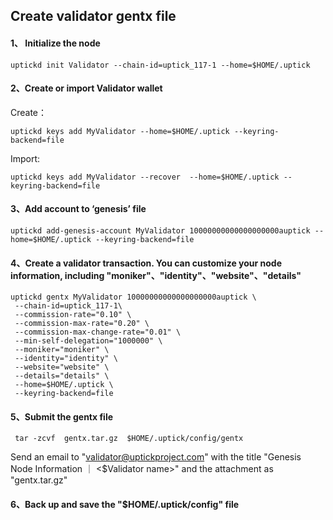 

## Create validator gentx file


#### 1、 Initialize the node
```
uptickd init Validator --chain-id=uptick_117-1 --home=$HOME/.uptick
```
#### 2、Create or import Validator wallet

Create：
```
uptickd keys add MyValidator --home=$HOME/.uptick --keyring-backend=file
```

Import:

```
uptickd keys add MyValidator --recover  --home=$HOME/.uptick --keyring-backend=file
```

#### 3、Add account to ‘genesis’ file

```
uptickd add-genesis-account MyValidator 10000000000000000000auptick --home=$HOME/.uptick --keyring-backend=file
```

#### 4、Create a validator transaction. You can customize your node information, including "moniker"、"identity"、"website"、"details"

```
uptickd gentx MyValidator 10000000000000000000auptick \
 --chain-id=uptick_117-1\
 --commission-rate="0.10" \
 --commission-max-rate="0.20" \
 --commission-max-change-rate="0.01" \
 --min-self-delegation="1000000" \
 --moniker="moniker" \
 --identity="identity" \
 --website="website" \
 --details="details" \
 --home=$HOME/.uptick \
 --keyring-backend=file
```

#### 5、Submit the gentx file

```
 tar -zcvf  gentx.tar.gz  $HOME/.uptick/config/gentx
```

Send an email to "validator@uptickproject.com" with the title "Genesis Node Information ｜ <$Validator name>" and the attachment as "gentx.tar.gz"

#### 6、Back up and save the "$HOME/.uptick/config" file
